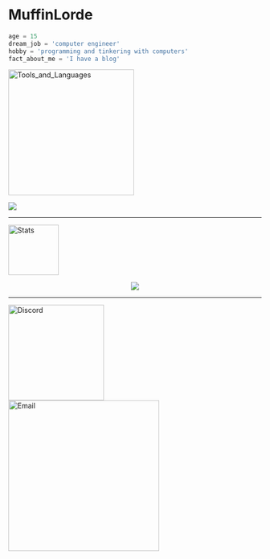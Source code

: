 # MuffinLorde
```python
age = 15
dream_job = 'computer engineer'
hobby = 'programming and tinkering with computers'
fact_about_me = 'I have a blog'
```

<img  width=250px alt="Tools_and_Languages" style="padding-right:10px;" src="https://img.shields.io/badge/Tools%20%26%20Languages%20-%20additional?style=for-the-badge&color=black"/>

<img  src = "https://skillicons.dev/icons?i=python,c,html,css,js,lua,git,github,vscode&theme=dark"><br>

---
<img width=100px alt="Stats" style="padding-right:10px;" src="https://img.shields.io/badge/Stats%20-%20additional?style=for-the-badge&color=black"/>
<p align="center">
  <img  src = "https://github-readme-stats.vercel.app/api?username=MuffinLorde&show_icons=true&theme=dark&line_height=27"> </br>
</p>


---

<img align="left" width=190px alt="Discord" style="padding-right:10px;" src="https://img.shields.io/badge/MuffinLord3-Discord?style=for-the-badge&logo=Discord&logoColor=white&color=black"/>
<img align="left" width=300px alt="Email" style="padding-right:10px;" src="https://img.shields.io/badge/lordemuffin%40gmail.com-Gmail?style=for-the-badge&logo=Gmail&logoColor=white&color=black"/>
